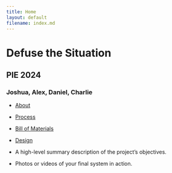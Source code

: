 ```yaml
---
title: Home
layout: default
filename: index.md
--- 
```

# Defuse the Situation
## PIE 2024
### Joshua, Alex, Daniel, Charlie

- [About](about.md)
- [Process](process.md)
- [Bill of Materials](bom.md)
- [Design](design.md)

- A high-level summary description of the project’s objectives.
- Photos or videos of your final system in action.
